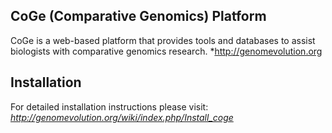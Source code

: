 CoGe (Comparative Genomics) Platform
------------------------------------

CoGe is a web-based platform that provides tools and databases to assist biologists with comparative genomics research.
*http://genomevolution.org

Installation
------------

For detailed installation instructions please visit:
*http://genomevolution.org/wiki/index.php/Install_coge*

